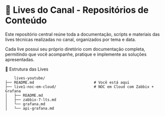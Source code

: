 # 🎥 Lives do Canal - Repositórios de Conteúdo

Este repositório central reúne toda a documentação, scripts e materiais das lives técnicas realizadas no canal, organizados por tema e data.

Cada live possui seu próprio diretório com documentação completa, permitindo que você acompanhe, pratique e implemente as soluções apresentadas.

📂 Estrutura das Lives
```
    lives-youtube/
├── README.md                           # Você está aqui
├── live1-noc-em-cloud/                 # NOC em Cloud com Zabbix + Grafana
│   ├── README.md
│   ├── zabbix-7-lts.md
│   └── grafana.md
│   └── api-grafana.md
```
